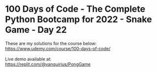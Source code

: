 # 100 Days of Code - The Complete Python Bootcamp for 2022 - Snake Game - Day 22

These are my solutions for the course below:<br>
https://www.udemy.com/course/100-days-of-code/<br>
<br>
Live demo available at:<br>
https://replit.com/@vanquirius/PongGame<br>
